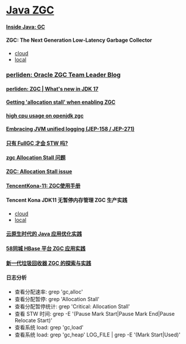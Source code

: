 # [Java ZGC](https://wiki.openjdk.java.net/display/zgc/Main)

#### [Inside Java: GC](https://inside.java/tag/gc)

#### ZGC: The Next Generation Low-Latency Garbage Collector

* [cloud](http://cr.openjdk.java.net/~pliden/slides/ZGC-OracleDevLive-2020.pdf)
* [local](../pdf/ZGC-OracleDevLive-2020.pdf)

### [perliden: Oracle ZGC Team Leader Blog](https://malloc.se/)

#### [perliden: ZGC | What's new in JDK 17](https://malloc.se/blog/zgc-jdk17)

#### [Getting 'allocation stall' when enabling ZGC](https://stackoverflow.com/a/61923235)

#### [high cpu usage on openjdk zgc](https://stackoverflow.com/q/64815418)

#### [Embracing JVM unified logging (JEP-158 / JEP-271)](https://blog.arkey.fr/2020/07/28/embracing-jvm-unified-logging-jep-158-jep-271/)

#### [只有 FullGC 才会 STW 吗?](https://www.zhihu.com/question/371699670/answer/1348382472)

#### [zgc Allocation Stall 问题](https://www.cnblogs.com/lizo/p/14270686.html) 

#### [ZGC: Allocation Stall issue](https://answers.ycrash.io/question/zgc-allocation-stall-issue?q=446)

#### [TencentKona-11: ZGC使用手册](https://github.com/Tencent/TencentKona-11/wiki/ZGC%E4%BD%BF%E7%94%A8%E6%89%8B%E5%86%8C)

#### Tencent Kona JDK11 无暂停内存管理 ZGC 生产实践

* [cloud](https://cloud.tencent.com/developer/article/1836895)
* [local](../html/Tencent%20Kona%20JDK11%20无暂停内存管理.html)

#### [云原生时代的 Java 应用优化实践](https://cloud.tencent.com/developer/article/1949451)

#### [58同城 HBase 平台 ZGC 应用实践](https://heapdump.cn/article/3706373)

#### [新一代垃圾回收器 ZGC 的探索与实践](https://tech.meituan.com/2020/08/06/new-zgc-practice-in-meituan.html)

#### 日志分析

* 查看分配速率:  grep 'gc,alloc'
* 查看分配暂停:  grep 'Allocation Stall'
* 查看分配暂停统计:  grep 'Critical: Allocation Stall'
* 查看 STW 时间:  grep -E '(Pause Mark Start|Pause Mark End|Pause Relocate Start)'
* 查看系统 load:  grep 'gc,load'
* 查看系统 load:  grep 'gc,heap' LOG_FILE | grep -E '(Mark Start|Used)'

